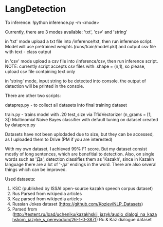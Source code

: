 # LangDetection

To inference: !python inference.py -m \<mode\> 

Currently, there are 3 modes available: 'txt', 'csv' and 'string'

in 'txt' mode upload a txt file into /inference/txt, then run inference script. Model will use pretrained weights (runs/train/model.pkl) and output csv file with text - class output 

in 'csv' mode upload a csv file into /inference/csv, then run inference script. NOTE: currently script accepts csv files with .shape = (n,1), so please, upload csv file containing text only 

in 'string' mode, input string to be detected into console. the output of detection will be printed in the console. 

There are other two scripts: 

dataprep.py - to collect all datasets into final training dataset

train.py - trains model with .20 test_size via TfidVectorizer (n_grams = [1, 3]) Multinomial Naive Bayes classifier with default tuning on dataset created by dataprep.py

Datasets have not been uplodaded due to size, but they can be accessed, as I uploaded them to Drive (PM if you are interested)

With my own dataset, I achieved 99% F1 score. But my dataset consist mostly of long sentences, which are benefitial to detection. Also, on single words such as 'Да', detection classifies them as 'Kazakh', since in Kazakh language there are a lot of '-да' endings in the word. There are also several things which can be improved.

Used datasets:
1) KSC (published by ISSAI open-source kazakh speech corpus dataset)
2) Rus Parsed from wikipedia articles
3) Kaz parsed from wikipedia articles
4) Russian Jokes dataset (https://github.com/Koziev/NLP_Datasets)
5) Parsed from (http://testent.ru/load/ucheniku/kazakhskij_jazyk/audio_dialogi_na_kazahskom_jazyke_s_perevodom/26-1-0-3871) Ru \& Kaz dialogue dataset
  
